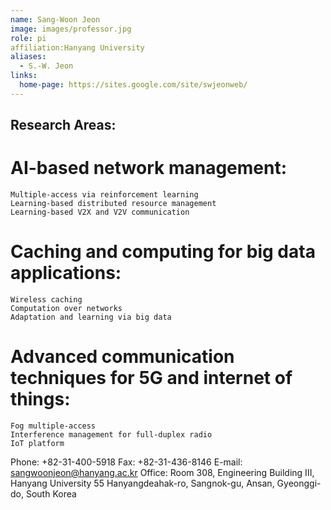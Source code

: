 ```yaml
---
name: Sang-Woon Jeon
image: images/professor.jpg
role: pi
affiliation:Hanyang University
aliases:
  - S.-W. Jeon
links:
  home-page: https://sites.google.com/site/swjeonweb/
---
```


## Research Areas:
  # AI-based network management:
    Multiple-access via reinforcement learning 
    Learning-based distributed resource management
    Learning-based V2X and V2V communication
  # Caching and computing for big data applications:
    Wireless caching 
    Computation over networks
    Adaptation and learning via big data
  # Advanced communication techniques for 5G and internet of things:
    Fog multiple-access
    Interference management for full-duplex radio
    IoT platform 

Phone: +82-31-400-5918
Fax: +82-31-436-8146
E-mail: sangwoonjeon@hanyang.ac.kr
Office: Room 308, Engineering Building III, Hanyang University 55 Hanyangdeahak-ro, Sangnok-gu, Ansan, Gyeonggi-do, South Korea



